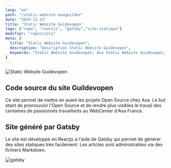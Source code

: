 ```yaml
---
lang: "en"
path: "/static-website-axaguildev"
date: "2019-12-13"
title: "Static Website Guidevopen"
tags: ["repo", "reactjs", "gatsby","site-statique"]
modifier: "repository"
meta: {
  title: "Static Website Guidevopen",
  description: "Description Static Website Guidevopen",
  keywords: "Static Website Guidevopen, Axa Static Website Guidevopen, axa open source"
}
---
```


<section class="grid-2-small-1 af-post__section">
  <img class="af-post__img af-post__img--left" src="../../guildevopen.jpg" alt="Static Website Guidevopen" />
  <article class="af-post__article af-post__article--left">
    <h2 class="af-post__subtitle af-post__subtitle--left">Code source du site Guildevopen</h2>
    <p class="af-post__content">Ce site permet de mettre en avant les projets Open Source chez Axa. Le but étant de promouvoir l'Open Source et de rendre plus visibles le travail des centaines de passionnés travaillants au WebCenter d'Axa France.</p>
  </article>
</section>

<section class="grid-2-small-1 af-post__section">
  <article class="af-post__article af-post__article--right">
    <h2 class="af-post__subtitle af-post__subtitle--right">Site généré par Gatsby</h2>
    <p class="af-post__content">Le site est développé en Reactjs à l'aide de Gatsby qui permet de générer des sites statiques très facilement. Les articles sont administrables via des fichiers Markdown.</p>
  </article>
  <img class="af-post__img af-post__img--right" src="../../gatsby.svg" alt="gatsby" />
</section>
